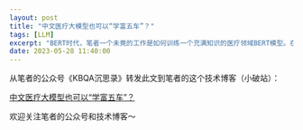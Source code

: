 ```yaml
---
layout: post
title: "中文医疗大模型也可以“学富五车”？"
tags: [LLM]
excerpt: "BERT时代，笔者一个未竟的工作是如何训练一个充满知识的医疗领域BERT模型。在这篇文章中得到了工作上的延续，这里我们讨论如何为中文医疗大模型插上知识的翅膀。"
date: 2023-05-28 11:40:00
---
```


从笔者的公众号《KBQA沉思录》转发此文到笔者的这个技术博客（小破站）：

[中文医疗大模型也可以“学富五车”？](https://mp.weixin.qq.com/s?__biz=MzU2MTY2ODEzNA==&mid=2247484690&idx=1&sn=ace1259bbc2bb7986d666b3f7addffab&chksm=fc740c5bcb03854d4f64e9fcd8f88421e57b9679b830ab09742af145498a93d252bce3842374&token=1793488826&lang=zh_CN#rd)


欢迎关注笔者的公众号和技术博客～

